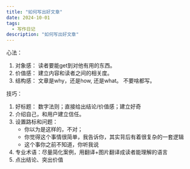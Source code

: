 ```yaml
---
title: "如何写出好文章"
date: 2024-10-01
tags:
  - 写作日记 
description: "如何写出好文章"
---
```


心法：

1. 对象感： 读者要能get到对他有用的东西。 
2. 价值感： 建立内容和读者之间的相关度。
3. 结构感： 文章是why，还是how, 还是what。 不要啥都写。

技巧：

1. 好标题： 数字法则；直接给出结论/价值感；建立好奇
2. 介绍自己，和用户建立信任。
3. 设置路标和问题： 
   - 你以为是这样的，不对；
   - 你觉得这个事情很简单，我告诉你，其实背后有着很复杂的一套逻辑
   - 这个事你之前不知道，你听我说
4. 专业术语：尽量简化案例，用翻译+图片翻译成读者能理解的语言
5. 点出结论、突出价值